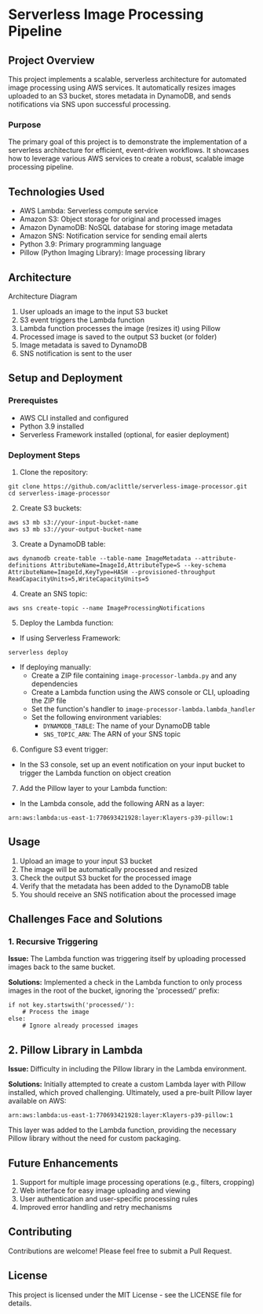 # Serverless Image Processing Pipeline

## Project Overview

This project implements a scalable, serverless architecture for automated image processing using AWS services. It automatically resizes images uploaded to an S3 bucket, stores metadata in DynamoDB, and sends notifications via SNS upon successful processing.

### Purpose

The primary goal of this project is to demonstrate the implementation of a serverless architecture for efficient, event-driven workflows. It showcases how to leverage various AWS services to create a robust, scalable image processing pipeline.

## Technologies Used

- AWS Lambda: Serverless compute service
- Amazon S3: Object storage for original and processed images
- Amazon DynamoDB: NoSQL database for storing image metadata
- Amazon SNS: Notification service for sending email alerts
- Python 3.9: Primary programming language
- Pillow (Python Imaging Library): Image processing library

## Architecture

Architecture Diagram

1. User uploads an image to the input S3 bucket
2. S3 event triggers the Lambda function
3. Lambda function processes the image (resizes it) using Pillow
4. Processed image is saved to the output S3 bucket (or folder)
5. Image metadata is saved to DynamoDB
6. SNS notification is sent to the user

## Setup and Deployment

### Prerequistes

- AWS CLI installed and configured
- Python 3.9 installed
- Serverless Framework installed (optional, for easier deployment)

### Deployment Steps

1. Clone the repository:

```
git clone https://github.com/aclittle/serverless-image-processor.git
cd serverless-image-processor
```

2. Create S3 buckets:

```
aws s3 mb s3://your-input-bucket-name
aws s3 mb s3://your-output-bucket-name
```

3. Create a DynamoDB table:

```
aws dynamodb create-table --table-name ImageMetadata --attribute-definitions AttributeName=ImageId,AttributeType=S --key-schema AttributeName=ImageId,KeyType=HASH --provisioned-throughput ReadCapacityUnits=5,WriteCapacityUnits=5
```

4. Create an SNS topic:

```
aws sns create-topic --name ImageProcessingNotifications
```

5. Deploy the Lambda function:

- If using Serverless Framework:

```
serverless deploy
```

- If deploying manually:
  - Create a ZIP file containing `image-processor-lambda.py` and any dependencies
  - Create a Lambda function using the AWS console or CLI, uploading the ZIP file
  - Set the function's handler to `image-processor-lambda.lambda_handler`
  - Set the following environment variables:
    - `DYNAMODB_TABLE`: The name of your DynamoDB table
    - `SNS_TOPIC_ARN`: The ARN of your SNS topic

6. Configure S3 event trigger:

- In the S3 console, set up an event notification on your input bucket to trigger the Lambda function on object creation

7. Add the Pillow layer to your Lambda function:

- In the Lambda console, add the following ARN as a layer:

```
arn:aws:lambda:us-east-1:770693421928:layer:Klayers-p39-pillow:1
```

## Usage

1. Upload an image to your input S3 bucket
2. The image will be automatically processed and resized
3. Check the output S3 bucket for the processed image
4. Verify that the metadata has been added to the DynamoDB table
5. You should receive an SNS notification about the processed image

## Challenges Face and Solutions

### 1. Recursive Triggering

**Issue:** The Lambda function was triggering itself by uploading processed images back to the same bucket.

**Solutions:** Implemented a check in the Lambda function to only process images in the root of the bucket, ignoring the 'processed/' prefix:

```
if not key.startswith('processed/'):
    # Process the image
else:
    # Ignore already processed images
```

## 2. Pillow Library in Lambda

**Issue:** Difficulty in including the Pillow library in the Lambda environment.

**Solutions:** Initially attempted to create a custom Lambda layer with Pillow installed, which proved challenging. Ultimately, used a pre-built Pillow layer available on AWS:

```
arn:aws:lambda:us-east-1:770693421928:layer:Klayers-p39-pillow:1
```

This layer was added to the Lambda function, providing the necessary Pillow library without the need for custom packaging.

## Future Enhancements

1. Support for multiple image processing operations (e.g., filters, cropping)
2. Web interface for easy image uploading and viewing
3. User authentication and user-specific processing rules
4. Improved error handling and retry mechanisms

## Contributing

Contributions are welcome! Please feel free to submit a Pull Request.

## License

This project is licensed under the MIT License - see the LICENSE file for details.
